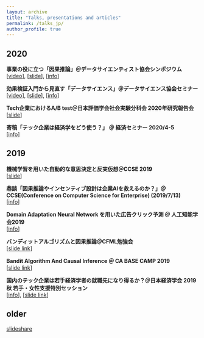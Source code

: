 ```yaml
---
layout: archive
title: "Talks, presentations and articles"
permalink: /talks_jp/
author_profile: true
---
```


## 2020
**事業の役に立つ「因果推論」＠データサイエンティスト協会シンポジウム**  
\[[video]()\], \[[slide](https://speakerdeck.com/housecat442/shi-ye-falseyi-nili-tu-yin-guo-tui-lun)\], \[[info](http://www.datascientist.or.jp/symp/2020/)\]

**効果検証入門から見直す「データサイエンス」＠データサイエンス協会セミナー**  
\[[video](https://youtu.be/3u2NgamEhRc)\], \[[slide](https://speakerdeck.com/housecat442/xiao-guo-jian-zheng-ru-men-karajian-zhi-su-detasaiensu)\], \[[info](https://techplay.jp/event/789307?utm_source=event_789307&utm_medium=social&utm_campaign=feed&utm_content=tw136322647)\]

**Tech企業におけるA/B test＠日本評価学会社会実験分科会 2020年研究報告会**  
\[[slide](https://speakerdeck.com/housecat442/b-test)\]

**寄稿「テック企業は経済学をどう使う？」 ＠ 経済セミナー 2020/4-5**  
\[[info](https://www.nippyo.co.jp/shop/magazines/latest/3.html)\]

## 2019

**機械学習を用いた自動的な意思決定と反実仮想＠CCSE 2019**  
\[[slide](https://speakerdeck.com/housecat442/ji-jie-xue-xi-woyong-itazi-dong-de-nayi-si-jue-ding-tofan-shi-jia-xiang)\]

**鼎談「因果推論やインセンティブ設計は企業AIを救えるのか？」＠ CCSE(Conference on Computer Science for Enterprise) (2019/7/13)**  
\[[info](https://ccse.jp/2019/)\]

**Domain Adaptation Neural Network を用いた広告クリック予測 ＠ 人工知能学会2019**  
\[[info](https://www.jstage.jst.go.jp/article/pjsai/JSAI2019/0/JSAI2019_4O2J202/_article/-char/ja/)\]

**バンディットアルゴリズムと因果推論＠CFML勉強会**  
\[[slide link](https://speakerdeck.com/housecat442/bandeitutotoyin-guo-tui-lun)\]

**Bandit Algorithm And Causal Inference ＠ CA BASE CAMP 2019**  
\[[slide link](https://www.slideshare.net/shotayasui/l-05-bandit-with-causality)\]

**国内のテック企業は若手経済学者の就職先になり得るか？＠日本経済学会 2019秋 若手・女性支援特別セッション**  
\[[info](https://www.jeameetings.org/2019f/program2-1.html)\], \[[slide link](http://kane-man.sakura.ne.jp/JWEN/pdfs/JEA2019Yasui.pdf)\]  

## older
[slideshare](https://www.slideshare.net/shotayasui)  
